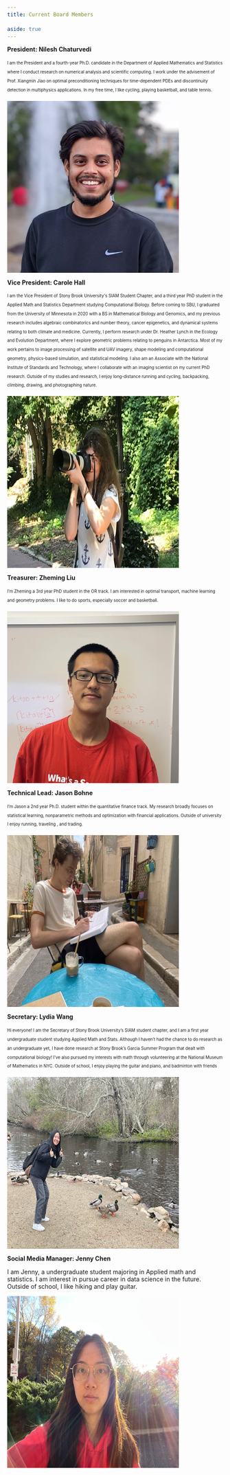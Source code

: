 ```yaml
---
title: Current Board Members

aside: true
---
```


**President: Nilesh Chaturvedi**


 <sub><sup>I am the President and a fourth-year Ph.D. candidate in the Department of Applied Mathematics and Statistics where I conduct research on numerical analysis and scientific computing. I work under the advisement of Prof. Xiangmin Jiao on optimal preconditioning techniques for time-dependent PDEs and discontinuity detection in multiphysics applications. In my free time, I like cycling, playing basketball, and table tennis.<sub><sup>


<img align="center" src="/assets/nilesh.jpg" width="400" height="400" />



**Vice President: Carole Hall**

 <sub><sup>I am the Vice President of Stony Brook University's SIAM Student Chapter, and a third year PhD student in the Applied Math and Statistics Department studying Computational Biology. Before coming to SBU, I graduated from the University of Minnesota in 2020 with a BS in Mathematical Biology and Genomics, and my previous research includes algebraic combinatorics and number theory, cancer epigenetics, and dynamical systems relating to both climate and medicine. Currently, I perform research under Dr. Heather Lynch in the Ecology and Evolution Department, where I explore geometric problems relating to penguins in Antarctica. Most of my work pertains to image processing of satellite and UAV imagery, shape modeling and computational geometry, physics-based simulation, and statistical modeling. I also am an Associate with the National Institute of Standards and Technology, where I collaborate with an imaging scientist on my current PhD research. Outside of my studies and research, I enjoy long-distance running and cycling, backpacking, climbing, drawing, and photographing nature.<sub><sup>



<img align="center" src="/assets/carole.jpg" width="400" height="400" />


**Treasurer: Zheming Liu**


<sub><sup>I’m Zheming a 3rd year PhD student in the OR track. I am interested in optimal transport, machine learning and geometry problems. I like to do sports, especially soccer and basketball.<sub><sup>

<img align="center" src="/assets/zheming.jpg" width="400" height="400" />


**Technical Lead: Jason Bohne**



<sub><sup>I’m Jason a 2nd year Ph.D. student within the quantitative finance track. My research broadly  focuses on statistical learning, nonparametric methods and optimization with financial applications. Outside of university I enjoy running, traveling , and trading.<sub><sup>


<img align="center" src="/assets/jason.jpg" width="400" height="400" />




**Secretary: Lydia Wang**


<sub><sup>Hi everyone! I am the Secretary of Stony Brook University’s SIAM student chapter, and I am a first year undergraduate student studying Applied Math and Stats. Although I haven’t had the chance to do research as an undergraduate yet, I have done research at Stony Brook’s Garcia Summer Program that dealt with computational biology! I've also pursued my interests with math through volunteering at the National Museum of Mathematics in NYC. Outside of school, I enjoy playing the guitar and piano, and badminton with friends<sub><sup>

<img align="center" src="/assets/lydia.png" width="400" height="400" />

**Social Media Manager: Jenny Chen**

I am Jenny, a undergraduate student majoring in Applied math and statistics. I am interest in pursue career in data science in the future. Outside of school, I  like hiking and play guitar.

<img align="center" src="/assets/jenny.png" width="400" height="400" />
